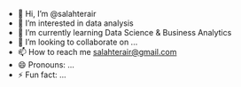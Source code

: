 - 👋 Hi, I’m @salahterair
- 👀 I’m interested in data analysis
- 🌱 I’m currently learning Data Science & Business Analytics
- 💞️ I’m looking to collaborate on ...
- 📫 How to reach me salahterair@gmail.com
- 😄 Pronouns: ...
- ⚡ Fun fact: ...

<!---
salahterair/salahterair is a ✨ special ✨ repository because its `README.md` (this file) appears on your GitHub profile.
You can click the Preview link to take a look at your changes.
--->

